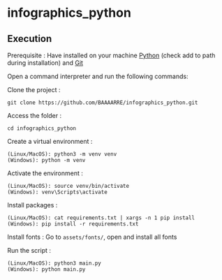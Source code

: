 # infographics_python

## Execution
Prerequisite : Have installed on your machine [Python](https://www.python.org/downloads/) (check add to path during installation) and [Git](https://git-scm.com/)

Open a command interpreter and run the following commands: 

Clone the project :
```
git clone https://github.com/BAAAARRE/infographics_python.git
```
Access the folder :
```
cd infographics_python
```
Create a virtual environment :
```
(Linux/MacOS): python3 -m venv venv
(Windows): python -m venv
```
Activate the environment : 
```
(Linux/MacOS): source venv/bin/activate
(Windows): venv\Scripts\activate
```
Install packages :
```
(Linux/MacOS): cat requirements.txt | xargs -n 1 pip install
(Windows): pip install -r requirements.txt
```
Install fonts :
Go to ```assets/fonts/```, open and install all fonts

Run the script : 
```
(Linux/MacOS): python3 main.py
(Windows): python main.py
```
